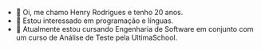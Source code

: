 - 👋 Oi, me chamo Henry Rodrigues e tenho 20 anos.
- 👀 Estou interessado em programação e línguas.
- 🌱 Atualmente estou cursando Engenharia de Software em conjunto com um curso de Análise de Teste pela UltimaSchool.

